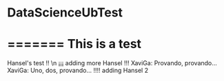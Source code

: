 # DataScienceUbTest
=======
This is a test
======
Hansel's test !! \n
¡¡¡ adding more Hansel !!!
XaviGa: Provando, provando...
XaviGa: Uno, dos, provando...
!!!! adding Hansel 2

